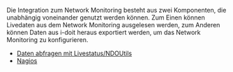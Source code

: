 Die Integration zum Network Monitoring besteht aus zwei Komponenten, die unabhängig voneinander genutzt werden können. Zum Einen können Livedaten aus dem Network Monitoring ausgelesen werden, zum Anderen können Daten aus i-doit heraus exportiert werden, um das Network Monitoring zu konfigurieren.

*   [Daten abfragen mit Livestatus/NDOUtils](/pages/viewpage.action?pageId=57180182)
*   [Nagios](/display/de/Nagios)
